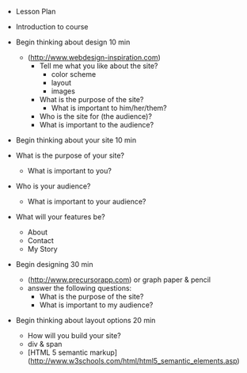 * Lesson Plan
- Introduction to course
- Begin thinking about design 10 min
  - (http://www.webdesign-inspiration.com)
    - Tell me what you like about the site?
      - color scheme
      - layout
      - images
    - What is the purpose of the site?
      - What is important to him/her/them?
    - Who is the site for (the audience)?
     - What is important to the audience?

- Begin thinking about your site 10 min
- What is the purpose of your site?
  - What is important to you?
- Who is your audience?
  - What is important to your audience?
- What will your features be?
  - About
  - Contact
  - My Story

- Begin designing 30 min
  - (http://www.precursorapp.com) or graph paper & pencil
  - answer the following questions:
    - What is the purpose of the site?
    - What is important to my audience?

- Begin thinking about layout options 20 min
  - How will you build your site?
  - div & span
  - [HTML 5 semantic markup] (http://www.w3schools.com/html/html5_semantic_elements.asp)
